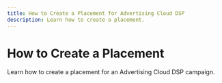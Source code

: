 ```yaml
---
title: How to Create a Placement for Advertising Cloud DSP
description: Learn how to create a placement.
---
```

# How to Create a Placement

Learn how to create a placement for an Advertising Cloud DSP campaign.

<!--
>[!VIDEO]()
-->
